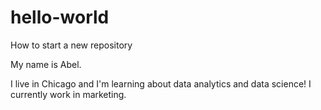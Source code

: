 # hello-world
How to start a new repository

My name is Abel.

I live in Chicago and I'm learning about data analytics and data science! I currently work in marketing. 
